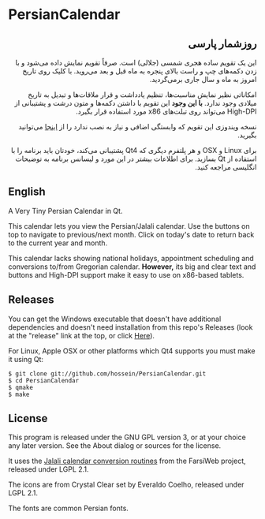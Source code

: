 PersianCalendar
===============

<h2 dir="rtl">روزشمار پارسی</h2>
<p dir="rtl">این یک تقویم ساده هجری شمسی (جلالی) است. صرفاً تقویم نمایش داده می‌شود و با زدن دکمه‌های چپ و راست بالای پنجره به ماه قبل و بعد می‌روید. با کلیک روی تاریخ امروز به ماه و سال جاری برمی‌گردید.</p>

<p dir="rtl">امکاناتی نظیر نمایش مناسبت‌ها، تنظیم یادداشت و قرار ملاقات‌ها و تبدیل به تاریخ میلادی وجود ندارد. <strong>با این وجود</strong> این تقویم با داشتن دکمه‌ها و متون درشت و پشتیبانی از High-DPI می‌تواند روی تبلت‌های x86 مورد استفاده قرار بگیرد.</p>

<p dir="rtl">نسخه ویندوزی این تقویم که وابستگی اضافی و نیاز به نصب ندارد را از <a href="https://github.com/hossein/PersianCalendar/releases/tag/v1.0">اینجا</a> می‌توانید بگیرید.</p>

<p dir="rtl">برای Linux و OSX و هر پلتفرم دیگری که Qt4 پشتیبانی می‌کند، خودتان باید برنامه را با استفاده از Qt بسازید. برای اطلاعات بیشتر در این مورد و لیسانس برنامه  به توضیحات انگلیسی مراجعه کنید.</p>

English
---
A Very Tiny Persian Calendar in Qt.

This calendar lets you view the Persian/Jalali calendar. Use the buttons on top to navigate to previous/next month. Click on today's date to return back to the current year and month.

This calendar lacks showing national holidays, appointment scheduling and conversions to/from Gregorian calendar.
**However,** its big and clear text and buttons and High-DPI support  make it easy to use on x86-based tablets.

Releases
---
You can get the Windows executable that doesn't have additional dependencies and doesn't need installation from this repo's Releases (look at the "release" link at the top, or click [Here](https://github.com/hossein/PersianCalendar/releases/tag/v1.0)).

For Linux, Apple OSX or other platforms which Qt4 supports you must make it using Qt:

```
$ git clone git://github.com/hossein/PersianCalendar.git
$ cd PersianCalendar
$ qmake
$ make
```

License
---
This program is released under the GNU GPL version 3, or at your choice any later version. See the About dialog or sources for the license.

It uses the [Jalali calendar conversion routines](http://www.farsiweb.info/jalali/jalali.c) from the FarsiWeb project, released under LGPL 2.1.

The icons are from Crystal Clear set by Everaldo Coelho, released under LGPL 2.1.

The fonts are common Persian fonts.
